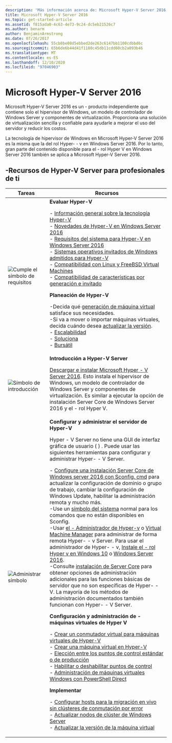 ```yaml
---
description: 'Más información acerca de: Microsoft Hyper-V Server 2016'
title: Microsoft Hyper-V Server 2016
ms.topic: get-started-article
ms.assetid: f815ada0-4c63-4e73-9c24-dc5eb21526c7
ms.author: benarm
author: BenjaminArmstrong
ms.date: 07/26/2017
ms.openlocfilehash: 55cb8be08d5ebbed2de263c6147bb1100cdbbd6c
ms.sourcegitcommit: 65b6de6b44d41f1180c45db11cdd60cb2a093b46
ms.translationtype: MT
ms.contentlocale: es-ES
ms.lasthandoff: 12/10/2020
ms.locfileid: "97046903"
---
```

# <a name="microsoft-hyper-v-server-2016"></a>Microsoft Hyper-V Server 2016

Microsoft Hyper-V Server 2016 es un \- producto independiente que contiene solo el hipervisor de Windows, un modelo de controlador de Windows Server y componentes de virtualización. Proporciona una solución de virtualización sencilla y confiable para ayudarle a mejorar el uso del servidor y reducir los costos.

La tecnología de hipervisor de Windows en Microsoft Hyper-V Server 2016 es la misma que la del rol Hyper- \- v en Windows Server 2016. Por lo tanto, gran parte del contenido disponible para el \- rol Hyper V en Windows Server 2016 también se aplica a Microsoft Hyper-V Server 2016.

## <a name="hyper-v-server-resources-for-it-pros"></a>\-Recursos de Hyper-V Server para profesionales de ti

|Tareas|Recursos|
|-|-|
|![Cumple el símbolo de requisitos](media/All_Symbols_MeetsRequirements.png)|**Evaluar Hyper-V**<p>-   [Información general sobre la tecnología Hyper-V](hyper-v-technology-overview.md)<br />- [Novedades de Hyper-V en Windows Server 2016](what-s-new-in-hyper-v-on-windows.md)<br />-   [Requisitos del sistema para Hyper-V en Windows Server 2016](system-requirements-for-hyper-v-on-windows.md)<br />-   [Sistemas operativos invitados de Windows admitidos para Hyper-V](supported-windows-guest-operating-systems-for-hyper-v-on-windows.md)<br />-   [Compatibilidad con Linux y FreeBSD Virtual Machines](supported-linux-and-freebsd-virtual-machines-for-hyper-v-on-windows.md)<br />-   [Compatibilidad de características por generación e invitado](hyper-v-feature-compatibility-by-generation-and-guest.md)<p>**Planeación de Hyper-V**<p>-Decida qué [generación de máquina virtual](plan/should-i-create-a-generation-1-or-2-virtual-machine-in-hyper-v.md)  satisface sus necesidades. <br/>-Si va a mover o importar máquinas virtuales, decida cuándo desea [actualizar la versión](deploy/upgrade-virtual-machine-version-in-hyper-v-on-windows-or-windows-server.md). <br />- [Escalabilidad](plan/plan-hyper-v-scalability-in-windows-server.md) <br />- [Soluciona](plan/plan-hyper-v-networking-in-windows-server.md) <br />- [Bursátil](plan/plan-hyper-v-security-in-windows-server.md)|
|![Símbolo de introducción](media/All_Symbols_GetStarted.png)|**Introducción a Hyper-V Server**<p>[Descargar e instalar Microsoft Hyper \- V Server 2016](https://www.microsoft.com/evalcenter/evaluate-hyper-v-server-2016). Esto instala el hipervisor de Windows, un modelo de controlador de Windows Server y componentes de virtualización. Es similar a ejecutar la opción de instalación Server Core de Windows Server 2016 y el \- rol Hyper V.|
|![Administrar símbolo](media/All_Symbols_Administrator.png)|**Configurar y administrar el servidor de Hyper-V**<p>Hyper \- V Server no tiene una GUI de interfaz gráfica de usuario \( \) . Puede usar las siguientes herramientas para configurar y administrar Hyper- \- V Server.<p>-   [Configure una instalación Server Core de Windows server 2016 con Sconfig. cmd](../../get-started/sconfig-on-ws2016.md) para actualizar la configuración de dominio o grupo de trabajo, cambiar la configuración de Windows Update, habilitar la administración remota y mucho más.<br />-Use un [símbolo del sistema](../../administration/windows-commands/windows-commands.md) normal para los comandos que no están disponibles en Sconfig.<br />-Usar [el \- Administrador de Hyper-v](./manage/remotely-manage-hyper-v-hosts.md) o [Virtual Machine Manager](/system-center/vmm) para administrar de forma remota Hyper- \- v Server. Para usar el administrador de Hyper- \- v, [Instale el \- rol Hyper v en Windows 10](/virtualization/hyper-v-on-windows/quick-start/enable-hyper-v) o [Windows Server 2016](get-started/install-the-hyper-v-role-on-windows-server.md).<br />-Consulte [instalación de Server Core](../../get-started/getting-started-with-server-core.md) para obtener opciones de administración adicionales para las funciones básicas de servidor que no son específicas de Hyper- \- V. La mayoría de los métodos de administración documentados también funcionan con Hyper- \- V Server.<p>**Configuración y administración de \- máquinas virtuales de Hyper V**<p>-   [Crear un conmutador virtual para máquinas virtuales de Hyper-V](get-started/create-a-virtual-switch-for-hyper-v-virtual-machines.md)<br />-   [Crear una máquina virtual en Hyper-V](get-started/create-a-virtual-machine-in-hyper-v.md)<br />-   [Elección entre los puntos de control estándar o de producción](manage/choose-between-standard-or-production-checkpoints-in-hyper-v.md)<br />-   [Habilitar o deshabilitar puntos de control](manage/enable-or-disable-checkpoints-in-hyper-v.md)<br />-   [Administración de máquinas virtuales Windows con PowerShell Direct](manage/manage-windows-virtual-machines-with-powershell-direct.md) <p>**Implementar**<p>-   [Configurar hosts para la migración en vivo sin clústeres de conmutación por error](deploy/set-up-hosts-for-live-migration-without-failover-clustering.md)<br />- [Actualizar nodos de clúster de Windows Server](../../failover-clustering/cluster-operating-system-rolling-upgrade.md)<br />- [Actualizar la versión de la máquina virtual](deploy/upgrade-virtual-machine-version-in-hyper-v-on-windows-or-windows-server.md)<br />|
